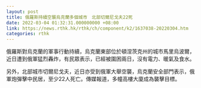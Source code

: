 ```yaml
---
layout: post
title: 俄羅斯持續空襲烏克蘭多個城市　北部切爾尼戈夫22死
date: 2022-03-04 01:32:31.000000000 +08:00
link: https://news.rthk.hk/rthk/ch/component/k2/1637038-20220304.htm
categories: rthk
---
```


俄羅斯對烏克蘭的軍事行動持續，烏克蘭東部位於頓涅茨克州的城市馬里烏波爾，近日遭到俄軍猛烈轟炸，有民眾表示，已經被圍困兩日，沒有電力、暖氣及食水。

另外，北部城市切爾尼戈夫，近日亦受到俄軍大舉空襲，烏克蘭安全部門表示，俄軍炮彈擊中民居，至少22人死亡。傳媒報道，多幢高樓大廈成為襲擊目標。
